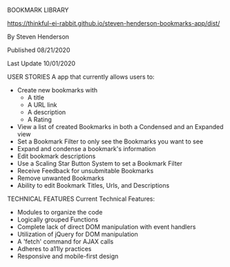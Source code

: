 BOOKMARK LIBRARY


https://thinkful-ei-rabbit.github.io/steven-henderson-bookmarks-app/dist/


By Steven Henderson

Published 08/21/2020

Last Update 10/01/2020

USER STORIES
A app that currently allows users to:
- Create new bookmarks with
    - A title
    - A URL link
    - A description
    - A Rating
- View a list of created Bookmarks in both a Condensed and an Expanded view
- Set a Bookmark Filter to only see the Bookmarks you want to see
- Expand and condense a bookmark's information
- Edit bookmark descriptions
- Use a Scaling Star Button System to set a Bookmark Filter
- Receive Feedback for unsubmitable Bookmarks
- Remove unwanted Bookmarks
- Ability to edit Bookmark Titles, Urls, and Descriptions 

TECHNICAL FEATURES
Current Technical Features:
- Modules to organize the code
- Logically grouped Functions
- Complete lack of direct DOM manipulation with event handlers
- Utilization of jQuery for DOM manipulation
- A 'fetch' command for AJAX calls
- Adheres to a11ly practices
- Responsive and mobile-first design